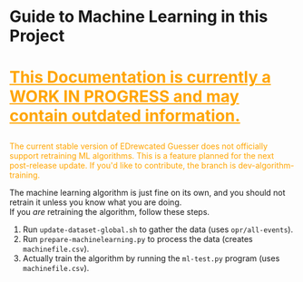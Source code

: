 # Guide to Machine Learning in this Project

# <p style="color:orange"><u>**This Documentation is currently a WORK IN PROGRESS and may contain outdated information.**</u></p>
<p style="color:orange">The current stable version of EDrewcated Guesser does not officially support retraining ML algorithms. This is a feature planned for the next post-release update. If you'd like to contribute, the branch is dev-algorithm-training. </p>


The machine learning algorithm is just fine on its own, and you should not retrain it unless you know what you are doing. \
If you *are* retraining the algorithm, follow these steps.
1. Run `update-dataset-global.sh` to gather the data (uses `opr/all-events`).
2. Run `prepare-machinelearning.py` to process the data (creates `machinefile.csv`).
3. Actually train the algorithm by running the `ml-test.py` program (uses `machinefile.csv`).

